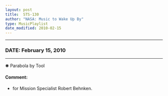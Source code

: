 ```yaml
---
layout: post
title:  STS-130
author: "NASA: Music to Wake Up By"
type: MusicPlaylist
date_modified: 2010-02-15
---
```


----
### DATE: February 15, 2010
----
✺ Parabola by Tool

#### Comment:
* for Mission Specialist Robert Behnken.
